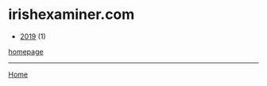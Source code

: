 # irishexaminer.com

  * [2019](./irishexaminer-com-2019.md) (1)

[homepage](https://www.irishexaminer.com/)

----

[Home](../index.md)
